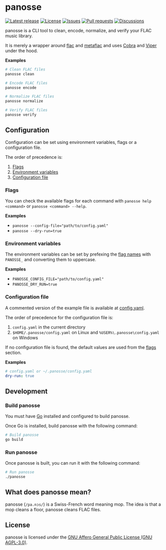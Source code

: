 # panosse

[![Latest release](https://img.shields.io/github/v/release/ludelafo/panosse?include_prereleases)](https://github.com/ludelafo/panosse/releases)
[![License](https://img.shields.io/github/license/ludelafo/panosse)](https://github.com/ludelafo/panosse)
[![Issues](https://img.shields.io/github/issues/ludelafo/panosse)](https://github.com/ludelafo/panosse/issues)
[![Pull requests](https://img.shields.io/github/issues-pr/ludelafo/panosse)](https://github.com/ludelafo/panosse/pulls)
[![Discussions](https://img.shields.io/github/discussions/ludelafo/panosse)](https://github.com/ludelafo/panosse/discussions)

panosse is a CLI tool to clean, encode, normalize, and verify your FLAC music
library.

It is merely a wrapper around
[flac](https://xiph.org/flac/documentation_tools_flac.html) and
[metaflac](https://xiph.org/flac/documentation_tools_metaflac.html) and uses
[Cobra](https://github.com/spf13/cobra) and
[Viper](https://github.com/spf13/viper) under the hood.

**Examples**

```sh
# Clean FLAC files
panosse clean

# Encode FLAC files
panosse encode

# Normalize FLAC files
panosse normalize

# Verify FLAC files
panosse verify
```

## Configuration

Configuration can be set using environment variables, flags or a configuration
file.

The order of precedence is:

1. [Flags](#flags)
2. [Environment variables](#environment-variables)
3. [Configuration file](#configuration-file)

### Flags

You can check the available flags for each command with `panosse help <command>`
or `panosse <command> --help`.

**Examples**

- `panosse --config-file="path/to/config.yaml"`
- `panosse --dry-run=true`

### Environment variables

The environment variables can be set by prefexing the [flag names](#flags) with
`PANOSSE_` and converting them to uppercase.

**Examples**

- `PANOSSE_CONFIG_FILE="path/to/config.yaml"`
- `PANOSSE_DRY_RUN=true`

### Configuration file

A commented version of the example file is available at
[config.yaml](./config.yaml).

The order of precedence for the configuration file is:

1. `config.yaml` in the current directory
2. `$HOME/.panosse/config.yaml` on Linux and `%USER%\.panosse\config.yaml` on
   Windows

If no configuration file is found, the default values are used from the
[flags](#flags) section.

**Examples**

```yml
# config.yaml or ~/.panosse/config.yaml
dry-run: true
```

## Development

### Build panosse

You must have [Go](https://go.dev/) installed and configured to build panosse.

Once Go is installed, build panosse with the following command:

```sh
# Build panosse
go build
```

### Run panosse

Once panosse is built, you can run it with the following command:

```sh
# Run panosse
./panosse
```

## What does panosse mean?

panosse (`/pa.nɔs/`) is a Swiss-French word meaning mop. The idea is that a mop
cleans a floor, panosse cleans FLAC files.

## License

panosse is licensed under the
[GNU Affero General Public License (GNU AGPL-3.0)](./COPYING).
